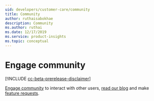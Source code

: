 ```yaml
---
uid: developers/customer-care/community
title: Community 
author: ruthaisabokhae
description: Community 
ms.author: ruthai
ms.date: 12/17/2019
ms.service: product-insights
ms.topic: conceptual
---
```


# Engage community

[!INCLUDE [cc-beta-prerelease-disclaimer]( includes/cc-beta-prerelease-disclaimer.md)]

 [Engage community](https://community.dynamics.com/365/product-insights/) to interact with other users, [read our blog](https://community.dynamics.com/365/product-insights/b/product-insights-team-blog) and make [feature requests](https://aka.ms/ideasforPI).
